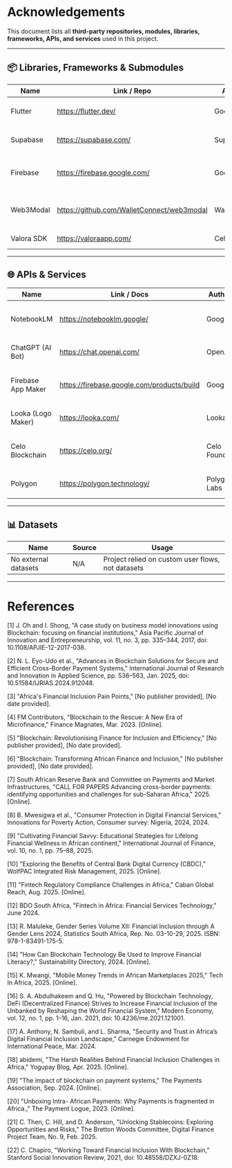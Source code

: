# Acknowledgements

This document lists all **third-party repositories, modules, libraries, frameworks, APIs, and services** used in this project.

---

## 📦 Libraries, Frameworks & Submodules

| Name       | Link / Repo                                | Author(s)     | Usage                                        |
| ---------- | ------------------------------------------ | ------------- | -------------------------------------------- |
| Flutter    | https://flutter.dev/                       | Google        | Mobile app frontend development              |
| Supabase   | https://supabase.com/                      | Supabase      | Backend, database, and authentication        |
| Firebase   | https://firebase.google.com/               | Google        | Alternative backend, auth & real-time DB     |
| Web3Modal  | https://github.com/WalletConnect/web3modal | WalletConnect | Wallet connection for blockchain integration |
| Valora SDK | https://valoraapp.com/                     | Celo/Valora   | Mobile-first wallet SDK                      |

---

## 🌐 APIs & Services

| Name               | Link / Docs                                | Author(s)       | Usage                                     |
| ------------------ | ------------------------------------------ | --------------- | ----------------------------------------- |
| NotebookLM         | https://notebooklm.google/                 | Google          | AI-assisted idea organization and writing |
| ChatGPT (AI Bot)   | https://chat.openai.com/                   | OpenAI          | Brainstorming, research, and drafting     |
| Firebase App Maker | https://firebase.google.com/products/build | Google          | Quick prototyping for mobile backend      |
| Looka (Logo Maker) | https://looka.com/                         | Looka           | Brand identity and logo creation          |
| Celo Blockchain    | https://celo.org/                          | Celo Foundation | Blockchain layer for stablecoin payments  |
| Polygon            | https://polygon.technology/                | Polygon Labs    | Alternative blockchain for scaling        |

---

## 📊 Datasets

| Name                 | Source | Usage                                             |
| -------------------- | ------ | ------------------------------------------------- |
| No external datasets | N/A    | Project relied on custom user flows, not datasets |

---

# References

[1] J. Oh and I. Shong, "A case study on business model innovations using Blockchain: focusing on financial institutions," Asia Pacific Journal of Innovation and Entrepreneurship, vol. 11, no. 3, pp. 335–344, 2017, doi: 10.1108/APJIE-12-2017-038.

[2] N. L. Eyo-Udo et al., "Advances in Blockchain Solutions for Secure and Efficient Cross-Border Payment Systems," International Journal of Research and Innovation in Applied Science, pp. 536–563, Jan. 2025, doi: 10.51584/IJRIAS.2024.912048.

[3] "Africa's Financial Inclusion Pain Points," [No publisher provided], [No date provided].

[4] FM Contributors, "Blockchain to the Rescue: A New Era of Microfinance," Finance Magnates, Mar. 2023. [Online].

[5] "Blockchain: Revolutionising Finance for Inclusion and Efficiency," [No publisher provided], [No date provided].

[6] "Blockchain: Transforming African Finance and Inclusion," [No publisher provided], [No date provided].

[7] South African Reserve Bank and Committee on Payments and Market Infrastructures, "CALL FOR PAPERS Advancing cross-border payments: identifying opportunities and challenges for sub-Saharan Africa," 2025. [Online].

[8] B. Mwesigwa et al., "Consumer Protection in Digital Financial Services," Innovations for Poverty Action, Consumer survey: Nigeria, 2024, 2024.

[9] "Cultivating Financial Savvy: Educational Strategies for Lifelong Financial Wellness in African continent," International Journal of Finance, vol. 10, no. 1, pp. 75–88, 2025.

[10] "Exploring the Benefits of Central Bank Digital Currency (CBDC)," WolfPAC Integrated Risk Management, 2025. [Online].

[11] "Fintech Regulatory Compliance Challenges in Africa," Caban Global Reach, Aug. 2025. [Online].

[12] BDO South Africa, "Fintech in Africa: Financial Services Technology," June 2024.

[13] R. Maluleke, Gender Series Volume XII: Financial Inclusion through A Gender Lens 2024, Statistics South Africa, Rep. No. 03-10-29, 2025. ISBN: 978-1-83491-175-5.

[14] "How Can Blockchain Technology Be Used to Improve Financial Literacy?," Sustainability Directory, 2024. [Online].

[15] K. Mwangi, "Mobile Money Trends in African Marketplaces 2025," Tech In Africa, 2025. [Online].

[16] S. A. Abdulhakeem and Q. Hu, "Powered by Blockchain Technology, DeFi (Decentralized Finance) Strives to Increase Financial Inclusion of the Unbanked by Reshaping the World Financial System," Modern Economy, vol. 12, no. 1, pp. 1–16, Jan. 2021, doi: 10.4236/me.2021.121001.

[17] A. Anthony, N. Sambuli, and L. Sharma, "Security and Trust in Africa’s Digital Financial Inclusion Landscape," Carnegie Endowment for International Peace, Mar. 2024.

[18] abidemi, "The Harsh Realities Behind Financial Inclusion Challenges in Africa," Yogupay Blog, Apr. 2025. [Online].

[19] "The impact of blockchain on payment systems," The Payments Association, Sep. 2024. [Online].

[20] "Unboxing Intra- African Payments: Why Payments is fragmented in Africa.," The Payment Logue, 2023. [Online].

[21] C. Then, C. Hill, and D. Anderson, "Unlocking Stablecoins: Exploring Opportunities and Risks," The Bretton Woods Committee, Digital Finance Project Team, No. 9, Feb. 2025.

[22] C. Chapiro, "Working Toward Financial Inclusion With Blockchain," Stanford Social Innovation Review, 2021, doi: 10.48558/DZXJ-0Z18.
